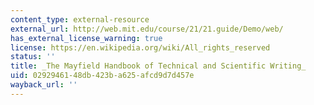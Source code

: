 ```yaml
---
content_type: external-resource
external_url: http://web.mit.edu/course/21/21.guide/Demo/web/
has_external_license_warning: true
license: https://en.wikipedia.org/wiki/All_rights_reserved
status: ''
title: _The Mayfield Handbook of Technical and Scientific Writing_
uid: 02929461-48db-423b-a625-afcd9d7d457e
wayback_url: ''
---
```

